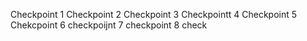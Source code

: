 Checkpoint 1
Checkpoint 2
Checkpoint 3
Checkpointt 4
Checkpoint 5
Chekcpoint 6
checkpoijnt 7
checkpoint 8
check
